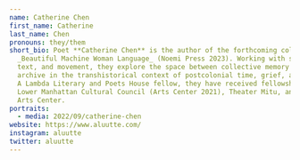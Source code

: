 ```yaml
---
name: Catherine Chen
first_name: Catherine
last_name: Chen
pronouns: they/them
short_bio: Poet **Catherine Chen** is the author of the forthcoming collection
  _Beautiful Machine Woman Language_ (Noemi Press 2023). Working with sound,
  text, and movement, they explore the space between collective memory and
  archive in the transhistorical context of postcolonial time, grief, and labor.
  A Lambda Literary and Poets House fellow, they have received fellowships from
  Lower Manhattan Cultural Council (Arts Center 2021), Theater Mitu, and Monson
  Arts Center.
portraits:
  - media: 2022/09/catherine-chen
website: https://www.aluutte.com/
instagram: aluutte
twitter: aluutte
---
```

